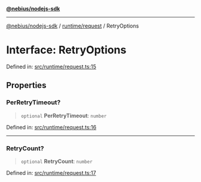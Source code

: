 [**@nebius/nodejs-sdk**](../../../README.md)

---

[@nebius/nodejs-sdk](../../../README.md) / [runtime/request](../README.md) / RetryOptions

# Interface: RetryOptions

Defined in: [src/runtime/request.ts:15](https://github.com/nebius/nodejs-sdk/blob/b305f8e478cb0251c26d73900b264b3bd9a5cc58/src/runtime/request.ts#L15)

## Properties

### PerRetryTimeout?

> `optional` **PerRetryTimeout**: `number`

Defined in: [src/runtime/request.ts:16](https://github.com/nebius/nodejs-sdk/blob/b305f8e478cb0251c26d73900b264b3bd9a5cc58/src/runtime/request.ts#L16)

---

### RetryCount?

> `optional` **RetryCount**: `number`

Defined in: [src/runtime/request.ts:17](https://github.com/nebius/nodejs-sdk/blob/b305f8e478cb0251c26d73900b264b3bd9a5cc58/src/runtime/request.ts#L17)
